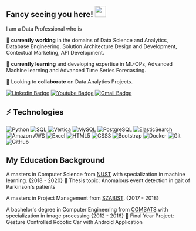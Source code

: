## Fancy seeing you here! <img src="https://raw.githubusercontent.com/aemmadi/aemmadi/master/wave.gif" width="30">



I am a Data Professional who is 

🔭 **currently working** in the domains of Data Science and Analytics, Database Engineering, Solution Architecture Design and Development,
    Contextual Marketing,  API Development.  

🌱 **currently learning** and developing expertise in ML-OPs, Advanced Machine learning and Advanced Time Series Forecasting. 

👯 Looking to **collaborate** on Data Analytics Projects.

[![Linkedin Badge](https://img.shields.io/badge/-UmarKhan-blue?style=flat-square&logo=Linkedin&logoColor=white&link=https://www.linkedin.com/in/umar-khan-5b3948122/)](https://www.linkedin.com/in/umar-khan-5b3948122/)
[![Youtube Badge](https://img.shields.io/badge/-MeYouAndData-darkred?style=flat-square&logo=youtube&logoColor=white&link=https://www.youtube.com/channel/UCqZ-TLxTgkPyUalrmpO4rEw)](https://www.youtube.com/channel/UCqZ-TLxTgkPyUalrmpO4rEw)
[![Gmail Badge](https://img.shields.io/badge/-umarkhanworks@gmail.com-c14438?style=flat-square&logo=Gmail&logoColor=white&link=mailto:umarkhanworks@gmail.com)](mailto:umarkhanworks@gmail.com)

## ⚡ Technologies

![Python](https://img.shields.io/badge/-Python-black?style=flat-square&logo=Python)
![SQL](https://img.shields.io/badge/-SQL-green?style=flat-square&logo=SQL)
![Vertica](https://img.shields.io/badge/-Vertica-blue?style=flat-square&logo=Vertica)
![MySQL](https://img.shields.io/badge/-MySQL-black?style=flat-square&logo=mysql)
![PostgreSQL](https://img.shields.io/badge/-PostgreSQL-336791?style=flat-square&logo=postgresql)
![ElasticSearch](https://img.shields.io/badge/-ElasticSearch-005571?style=flat-square&logo=elasticsearch)
![Amazon AWS](https://img.shields.io/badge/Amazon%20AWS-232F3E?style=flat-square&logo=amazon-aws)
![Excel](https://img.shields.io/badge/-Excel-green?style=flat-square&logo=Excel)
![HTML5](https://img.shields.io/badge/-HTML5-E34F26?style=flat-square&logo=html5&logoColor=white)
![CSS3](https://img.shields.io/badge/-CSS3-1572B6?style=flat-square&logo=css3)
![Bootstrap](https://img.shields.io/badge/-Bootstrap-563D7C?style=flat-square&logo=bootstrap)
![Docker](https://img.shields.io/badge/-Docker-black?style=flat-square&logo=docker)
![Git](https://img.shields.io/badge/-Git-black?style=flat-square&logo=git)
![GitHub](https://img.shields.io/badge/-GitHub-181717?style=flat-square&logo=github)


## My Education Background 
A masters in Computer Science from [NUST](https://seecs.nust.edu.pk/) with specialization in machine learning. {2018 - 2020}
🔭 Thesis topic: Anomalous event detection in gait of Parkinson's patients 


A masters in Project Management from [SZABIST](https://szabist-isb.edu.pk/management-sciences/ms-project-management/). {2017 - 2018}

A bachelor's degree in Computer Engineering from [COMSATS](http://ww2.comsats.edu.pk/ee/) with specialization in image processing {2012 - 2016}
🔭 Final Year Project: Gesture Controlled Robotic Car with Android Application


